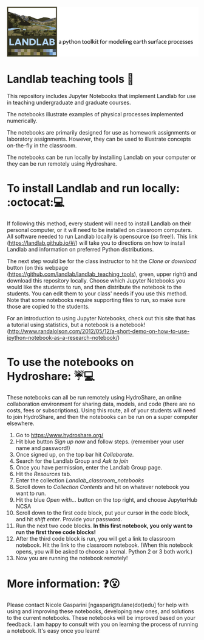 
[![Landlab header](./landlab_header.png)](http://landlab.github.io)

# Landlab teaching tools :raising_hand:

This repository includes Jupyter Notebooks that implement Landlab for use in teaching undergraduate and graduate courses.

The notebooks illustrate examples of physical processes implemented numerically.

The notebooks are primarily designed for use as homework assignments or laboratory assignments. However, they can be used to illustrate concepts on-the-fly in the classroom.

The notebooks can be run locally by installing Landlab on your computer or they can be run remotely using Hydroshare.

# To install Landlab and run locally: :octocat::computer:

If following this method, every student will need to install Landlab on their personal computer, or it will need to be installed on classroom computers. All software needed to run Landlab locally is opensource (so free!). This link (https://landlab.github.io/#/) will take you to directions on how to install Landlab and information on preferred Python distributions. 

The next step would be for the class instructor to hit the _Clone or download_ button (on this webpage (https://github.com/landlab/landlab_teaching_tools), green, upper right) and download this repository locally. Choose which Jupyter Notebooks you would like the students to run, and then distribute the notebook to the students. You can edit them to your class' needs if you use this method. Note that some notebooks require supporting files to run, so make sure those are copied to the students.

For an introduction to using Jupyter Notebooks, check out this site that has a tutorial using statistics, but a notebook is a notebook! (http://www.randalolson.com/2012/05/12/a-short-demo-on-how-to-use-ipython-notebook-as-a-research-notebook/)

# To use the notebooks on Hydroshare: :umbrella::computer:

These notebooks can all be run remotely using HydroShare, an online collaboration environment for sharing data, models, and code (there are no costs, fees or subscriptions). Using this route, all of your students will need to join HydroShare, and then the notebooks can be run on a super computer elsewhere.

1. Go to https://www.hydroshare.org/
2. Hit blue button _Sign up now_ and follow steps. (remember your user name and password!)
3. Once signed up, on the top bar hit _Collaborate_.
4. Search for the Landlab Group and _Ask to join_
5. Once you have permission, enter the Landlab Group page.
6. Hit the _Resources_ tab.
7. Enter the collection _Landlab\_classroom\_notebooks_
8. Scroll down to _Collection Contents_ and hit on whatever notebook you want to run.
9. Hit the blue _Open with..._ button on the top right, and choose JupyterHub NCSA
10. Scroll down to the first code block, put your cursor in the code block, and hit _shift enter_. Provide your password.
11. Run the next two code blocks. **In this first notebook, you only want to run the first three code blocks!**
12. After the third code block is run, you will get a link to classroom notebook. Hit the link to the classroom notebook. (When this notebook opens, you will be asked to choose a kernal. Python 2 or 3 both work.)
13. Now you are running the notebook remotely!

# More information: :question::open_mouth:

Please contact Nicole Gasparini [ngaspari@tulane(dot)edu] for help with using and improving these notebooks, developing new ones, and solutions to the current notebooks. These notebooks will be improved based on your feedback. I am happy to consult with you on learning the process of running a notebook. It's easy once you learn! 
